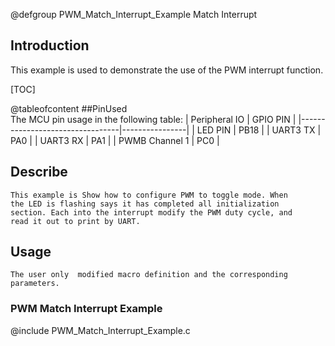 
@defgroup PWM_Match_Interrupt_Example Match Interrupt

## Introduction

This example is used to demonstrate the use of the PWM interrupt function.

[TOC]

@tableofcontent
##PinUsed  
	The MCU pin usage in the following table:
|       Peripheral IO             |    GPIO PIN    |
|---------------------------------|----------------|
|       LED PIN                   |      PB18      |
|       UART3 TX                  |      PA0       |
|       UART3 RX                  |      PA1       |
|       PWMB Channel 1            |      PC0       |

## Describe
	This example is Show how to configure PWM to toggle mode. When
	the LED is flashing says it has completed all initialization
	section. Each into the interrupt modify the PWM duty cycle, and
	read it out to print by UART.
	
## Usage
	The user only  modified macro definition and the corresponding parameters.


### PWM Match Interrupt Example
@include PWM_Match_Interrupt_Example.c


